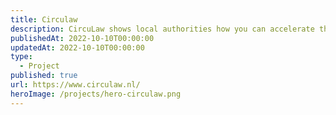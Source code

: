 ```yaml
---
title: Circulaw
description: CircuLaw shows local authorities how you can accelerate the circular transition with existing legal instruments.
publishedAt: 2022-10-10T00:00:00
updatedAt: 2022-10-10T00:00:00
type:
  - Project
published: true
url: https://www.circulaw.nl/
heroImage: /projects/hero-circulaw.png
---
```

